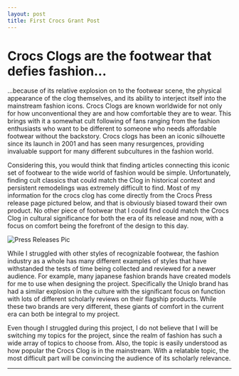 ```yaml
---
layout: post
title: First Crocs Grant Post
---
```


# Crocs Clogs are the footwear that defies fashion...

...because of  its relative explosion on to the footwear scene, the physical appearance of the clog themselves, and its ability to interject itself into the mainstream fashion icons. Crocs Clogs are known worldwide for not only for how unconventional they are and how comfortable they are to wear. This brings with it a somewhat cult following of fans ranging from the fashion enthusiasts who want to be different to someone who needs affordable footwear without the backstory. Crocs clogs has been an iconic silhouette since its launch in 2001 and has seen many resurgences, providing invaluable support for many different subcultures in the fashion world. 

  Considering this, you would think that finding articles connecting this iconic set of footwear to the wide world of fashion would be simple. Unfortunately, finding cult classics that could match the Clog in historical context and persistent remodelings was extremely difficult to find. Most of my information for the crocs clog has come directly from the Crocs Press release page pictured below, and that is obviously biased toward their own product. No other piece of footwear that I could find could match the Crocs Clog in cultural significance for both the era of its release and now, with a focus on comfort being the forefront of the design to this day. 
  
![Press Releases Pic](https://NicholasBranch.github.io/NicholasBranch/images/CrocsPressReleases.PNG)

  While I struggled with other styles of recognizable footwear, the fashion industry as a whole has many different examples of styles that have withstanded the tests of time being collected and reviewed for a newer audience. For example, many japanese fashion brands have created models for me to use when designing the project. Specifically the Uniqlo brand has had a similar explosion in the culture with the significant focus on function with lots of different scholarly reviews on their flagship products. While these two brands are very different, these giants of comfort in the current era can both be integral to my project. 
  
  Even though I struggled during this project, I do not believe that I will be switching my topics for the project, since the realm of fashion has such a wide array of topics to choose from. Also, the topic is easily understood as how popular the Crocs Clog is in the mainstream. With a relatable topic, the most difficult part will be convincing the audience of its scholarly relevance.  






---


